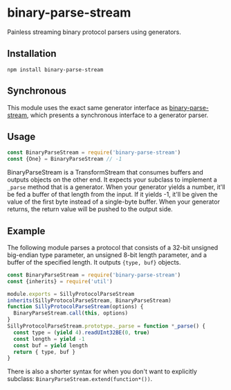 # binary-parse-stream

  Painless streaming binary protocol parsers using generators.

## Installation

    npm install binary-parse-stream

## Synchronous

  This module uses the exact same generator interface as [binary-parse-stream](https://github.com/nathan7/binary-parse-stream), which presents a synchronous interface to a generator parser.

## Usage

```js
const BinaryParseStream = require('binary-parse-stream')
const {One} = BinaryParseStream // -1
```

  BinaryParseStream is a TransformStream that consumes buffers and outputs objects on the other end.
  It expects your subclass to implement a `_parse` method that is a generator.
  When your generator yields a number, it'll be fed a buffer of that length from the input.
  If it yields -1, it'll be given the value of the first byte instead of a single-byte buffer.
  When your generator returns, the return value will be pushed to the output side.

## Example

  The following module parses a protocol that consists of a 32-bit unsigned big-endian type parameter, an unsigned 8-bit length parameter, and a buffer of the specified length.
  It outputs `{type, buf}` objects.

```js
const BinaryParseStream = require('binary-parse-stream')
const {inherits} = require('util')

module.exports = SillyProtocolParseStream
inherits(SillyProtocolParseStream, BinaryParseStream)
function SillyProtocolParseStream(options) {
  BinaryParseStream.call(this, options)
}
SillyProtocolParseStream.prototype._parse = function *_parse() {
  const type = (yield 4).readUInt32BE(0, true)
  const length = yield -1
  const buf = yield length
  return { type, buf }
}
```

  There is also a shorter syntax for when you don't want to explicitly subclass:  `BinaryParseStream.extend(function*())`.

